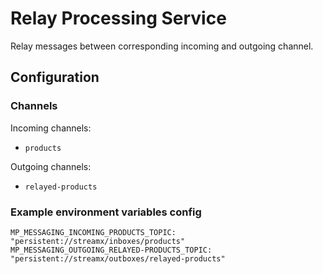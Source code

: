 # Relay Processing Service

Relay messages between corresponding incoming and outgoing channel.

## Configuration
### Channels

Incoming channels:
- `products`

Outgoing channels: 
- `relayed-products`

### Example environment variables config
```
MP_MESSAGING_INCOMING_PRODUCTS_TOPIC: "persistent://streamx/inboxes/products"
MP_MESSAGING_OUTGOING_RELAYED-PRODUCTS_TOPIC: "persistent://streamx/outboxes/relayed-products"
```
